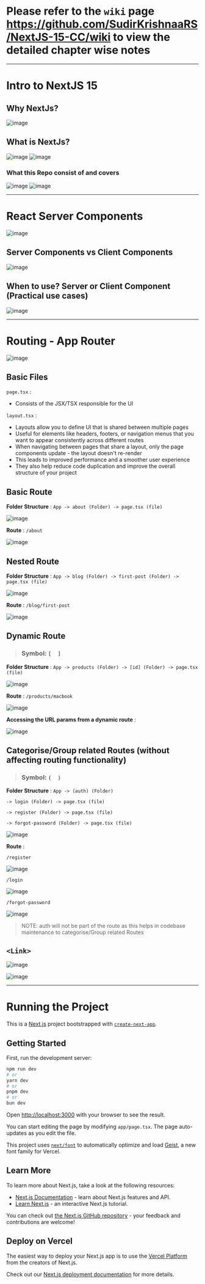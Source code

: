 # Please refer to the `wiki` page https://github.com/SudirKrishnaaRS/NextJS-15-CC/wiki to view the detailed chapter wise notes



***


# Intro to NextJS 15

## Why NextJs?

![image](https://github.com/user-attachments/assets/6e56e08d-2ccc-4cae-8963-3270546998a5)

## What is NextJs?

![image](https://github.com/user-attachments/assets/121c95a3-ba93-44ca-a40b-1107799a2365)
![image](https://github.com/user-attachments/assets/d015d0a4-ea00-4d7f-8490-1f417e63b92a)


### What this Repo consist of and covers

![image](https://github.com/user-attachments/assets/ec2a1457-7d7a-4f0d-b645-fb0e08892b31)
![image](https://github.com/user-attachments/assets/1c1086a6-90c6-43e2-9a75-f88818fc14f0)

***

#  React Server Components

![image](https://github.com/user-attachments/assets/e3fa1d2a-aaf9-40c7-8e1a-6c7a2bf9e1c2)


## Server Components vs Client Components

![image](https://github.com/user-attachments/assets/712531a8-25e0-4594-a7e5-c4e79a6607de)


## When to use? Server or Client Component (Practical use cases)

![image](https://github.com/user-attachments/assets/671d38c4-1bdd-49c1-ac29-a1a2cac64618)

***


# Routing ‐ App Router

![image](https://github.com/user-attachments/assets/ad0ce8cf-4edc-4918-8ea7-3fe7edbbef59)


## Basic Files

`page.tsx` : 
* Consists of the JSX/TSX responsible for the UI

`layout.tsx` : 
* Layouts allow you to define Ul that is shared between multiple pages 
* Useful for elements like headers, footers, or navigation menus that you want to appear consistently across different routes
* When navigating between pages that share a layout, only the page components update - the layout doesn't re-render 
* This leads to improved performance and a smoother user experience 
* They also help reduce code duplication and improve the overall structure of your project

## Basic Route

**Folder Structure** : `App -> about (Folder) -> page.tsx (file)`

![image](https://github.com/user-attachments/assets/090c5b76-54cd-4da4-b37f-aef13c270863)

**Route** : `/about`

![image](https://github.com/user-attachments/assets/42150d98-c79d-4e24-8010-91cdb3c15802)


## Nested Route

**Folder Structure** : `App -> blog (Folder) -> first-post (Folder) -> page.tsx (file)`

![image](https://github.com/user-attachments/assets/ff10cf36-508b-4dfb-a3be-aeaa3347fb58)

**Route** : `/blog/first-post`

![image](https://github.com/user-attachments/assets/a415241d-c055-4617-9e3d-b20253554e14)


## Dynamic Route

> ### Symbol: `[  ]`

**Folder Structure** : `App -> products (Folder) -> [id] (Folder) -> page.tsx (file)`

![image](https://github.com/user-attachments/assets/eef5cd28-1ace-4931-8e0b-9ded18db3bb3)

**Route** : `/products/macbook`

![image](https://github.com/user-attachments/assets/03f0ee2d-ee9b-42a9-9bde-673f16a76a4c)

**Accessing the URL params from a dynamic route** : 

![image](https://github.com/user-attachments/assets/c7d780d9-6e10-47a6-8015-51f5679dd921)

## Categorise/Group related Routes (without affecting routing functionality)

> ### Symbol: `(  )`

**Folder Structure** : `App -> (auth) (Folder)`

 `-> login (Folder) -> page.tsx (file)`
                                             
 `-> register (Folder) -> page.tsx (file)`

 `-> forgot-password (Folder) -> page.tsx (file)`

![image](https://github.com/user-attachments/assets/14c2ab14-bf01-431f-a4af-fe5157795c85)

**Route** : 

`/register`

![image](https://github.com/user-attachments/assets/cbfc5da1-5537-4804-80d5-a972258874b5)

`/login`

![image](https://github.com/user-attachments/assets/b325a574-e92d-4c0e-bdc5-6a286957cb29)

`/forgot-password`

![image](https://github.com/user-attachments/assets/87b00b70-6bb4-40b7-8849-d10e3f225452)

> NOTE: auth will not be part of the route as this helps in codebase maintenance to categorise/Group related Routes


## `<Link>` 

![image](https://github.com/user-attachments/assets/4e7eaa6f-eca9-4dd4-942e-477ec765d2ed)

![image](https://github.com/user-attachments/assets/3e919a76-c1e9-40cb-bcf1-08020e0a5b5b)






















***

# Running the Project


This is a [Next.js](https://nextjs.org) project bootstrapped with [`create-next-app`](https://nextjs.org/docs/app/api-reference/cli/create-next-app).

## Getting Started

First, run the development server:

```bash
npm run dev
# or
yarn dev
# or
pnpm dev
# or
bun dev
```

Open [http://localhost:3000](http://localhost:3000) with your browser to see the result.

You can start editing the page by modifying `app/page.tsx`. The page auto-updates as you edit the file.

This project uses [`next/font`](https://nextjs.org/docs/app/building-your-application/optimizing/fonts) to automatically optimize and load [Geist](https://vercel.com/font), a new font family for Vercel.

## Learn More

To learn more about Next.js, take a look at the following resources:

- [Next.js Documentation](https://nextjs.org/docs) - learn about Next.js features and API.
- [Learn Next.js](https://nextjs.org/learn) - an interactive Next.js tutorial.

You can check out [the Next.js GitHub repository](https://github.com/vercel/next.js) - your feedback and contributions are welcome!

## Deploy on Vercel

The easiest way to deploy your Next.js app is to use the [Vercel Platform](https://vercel.com/new?utm_medium=default-template&filter=next.js&utm_source=create-next-app&utm_campaign=create-next-app-readme) from the creators of Next.js.

Check out our [Next.js deployment documentation](https://nextjs.org/docs/app/building-your-application/deploying) for more details.
